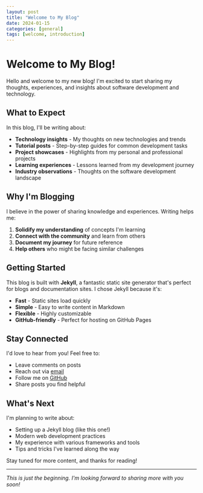 ```yaml
---
layout: post
title: "Welcome to My Blog"
date: 2024-01-15
categories: [general]
tags: [welcome, introduction]
---
```


# Welcome to My Blog!

Hello and welcome to my new blog! I'm excited to start sharing my thoughts, experiences, and insights about software development and technology.

## What to Expect

In this blog, I'll be writing about:

- **Technology insights** - My thoughts on new technologies and trends
- **Tutorial posts** - Step-by-step guides for common development tasks
- **Project showcases** - Highlights from my personal and professional projects
- **Learning experiences** - Lessons learned from my development journey
- **Industry observations** - Thoughts on the software development landscape

## Why I'm Blogging

I believe in the power of sharing knowledge and experiences. Writing helps me:

1. **Solidify my understanding** of concepts I'm learning
2. **Connect with the community** and learn from others
3. **Document my journey** for future reference
4. **Help others** who might be facing similar challenges

## Getting Started

This blog is built with **Jekyll**, a fantastic static site generator that's perfect for blogs and documentation sites. I chose Jekyll because it's:

- **Fast** - Static sites load quickly
- **Simple** - Easy to write content in Markdown
- **Flexible** - Highly customizable
- **GitHub-friendly** - Perfect for hosting on GitHub Pages

## Stay Connected

I'd love to hear from you! Feel free to:

- Leave comments on posts
- Reach out via [email](mailto:your-email@domain.com)
- Follow me on [GitHub](https://github.com/calenirwin)
- Share posts you find helpful

## What's Next

I'm planning to write about:
- Setting up a Jekyll blog (like this one!)
- Modern web development practices
- My experience with various frameworks and tools
- Tips and tricks I've learned along the way

Stay tuned for more content, and thanks for reading!

---

*This is just the beginning. I'm looking forward to sharing more with you soon!*

